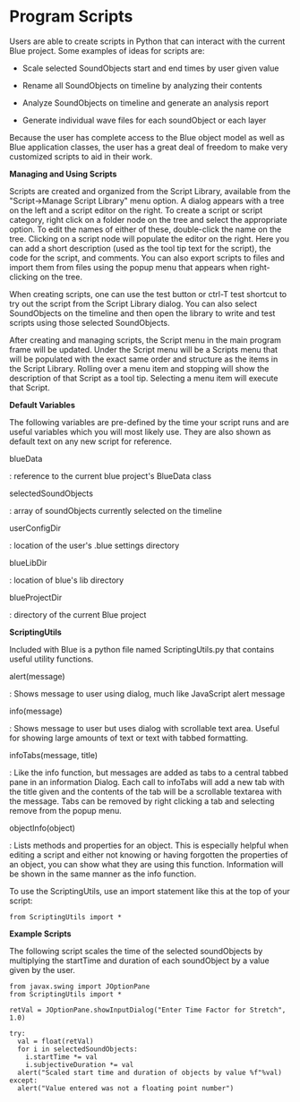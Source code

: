 Program Scripts 
===============

Users are able to create scripts in Python that can interact with the
current Blue project. Some examples of ideas for scripts are:

-   Scale selected SoundObjects start and end times by user given value

-   Rename all SoundObjects on timeline by analyzing their contents

-   Analyze SoundObjects on timeline and generate an analysis report

-   Generate individual wave files for each soundObject or each layer

Because the user has complete access to the Blue object model as well as
Blue application classes, the user has a great deal of freedom to make
very customized scripts to aid in their work.

**Managing and Using Scripts**

Scripts are created and organized from the Script Library, available
from the "Script-\>Manage Script Library" menu option. A dialog
appears with a tree on the left and a script editor on the right. To
create a script or script category, right click on a folder node on the
tree and select the appropriate option. To edit the names of either of
these, double-click the name on the tree. Clicking on a script node will
populate the editor on the right. Here you can add a short description
(used as the tool tip text for the script), the code for the script, and
comments. You can also export scripts to files and import them from
files using the popup menu that appears when right-clicking on the tree.

When creating scripts, one can use the test button or ctrl-T test
shortcut to try out the script from the Script Library dialog. You can
also select SoundObjects on the timeline and then open the library to
write and test scripts using those selected SoundObjects.

After creating and managing scripts, the Script menu in the main program
frame will be updated. Under the Script menu will be a Scripts menu that
will be populated with the exact same order and structure as the items
in the Script Library. Rolling over a menu item and stopping will show
the description of that Script as a tool tip. Selecting a menu item will
execute that Script.

**Default Variables**

The following variables are pre-defined by the time your script runs and
are useful variables which you will most likely use. They are also shown
as default text on any new script for reference.

blueData

:   reference to the current blue project's BlueData class

selectedSoundObjects

:   array of soundObjects currently selected on the timeline

userConfigDir

:   location of the user's .blue settings directory

blueLibDir

:   location of blue's lib directory

blueProjectDir

:   directory of the current Blue project

**ScriptingUtils**

Included with Blue is a python file named ScriptingUtils.py that
contains useful utility functions.

alert(message)

:   Shows message to user using dialog, much like JavaScript alert
    message

info(message)

:   Shows message to user but uses dialog with scrollable text area.
    Useful for showing large amounts of text or text with tabbed
    formatting.

infoTabs(message, title)

:   Like the info function, but messages are added as tabs to a central
    tabbed pane in an information Dialog. Each call to infoTabs will add
    a new tab with the title given and the contents of the tab will be a
    scrollable textarea with the message. Tabs can be removed by right
    clicking a tab and selecting remove from the popup menu.

objectInfo(object)

:   Lists methods and properties for an object. This is especially
    helpful when editing a script and either not knowing or having
    forgotten the properties of an object, you can show what they are
    using this function. Information will be shown in the same manner as
    the info function.

To use the ScriptingUtils, use an import statement like this at the top
of your script:

    from ScriptingUtils import *
      

**Example Scripts**

The following script scales the time of the selected soundObjects by
multiplying the startTime and duration of each soundObject by a value
given by the user.

    from javax.swing import JOptionPane
    from ScriptingUtils import *

    retVal = JOptionPane.showInputDialog("Enter Time Factor for Stretch", 1.0)

    try:
      val = float(retVal)
      for i in selectedSoundObjects:
        i.startTime *= val
        i.subjectiveDuration *= val
      alert("Scaled start time and duration of objects by value %f"%val)
    except:
      alert("Value entered was not a floating point number")
      

